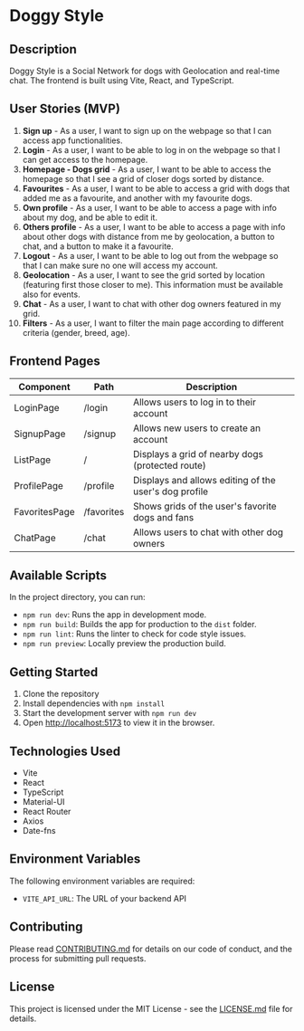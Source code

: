 # Doggy Style

## Description
Doggy Style is a Social Network for dogs with Geolocation and real-time chat. The frontend is built using Vite, React, and TypeScript.

## User Stories (MVP)

1. **Sign up** - As a user, I want to sign up on the webpage so that I can access app functionalities.
2. **Login** - As a user, I want to be able to log in on the webpage so that I can get access to the homepage.
3. **Homepage - Dogs grid** - As a user, I want to be able to access the homepage so that I see a grid of closer dogs sorted by distance.
4. **Favourites** - As a user, I want to be able to access a grid with dogs that added me as a favourite, and another with my favourite dogs.
5. **Own profile** - As a user, I want to be able to access a page with info about my dog, and be able to edit it.
6. **Others profile** - As a user, I want to be able to access a page with info about other dogs with distance from me by geolocation, a button to chat, and a button to make it a favourite.
7. **Logout** - As a user, I want to be able to log out from the webpage so that I can make sure no one will access my account.
8. **Geolocation** - As a user, I want to see the grid sorted by location (featuring first those closer to me). This information must be available also for events.
9. **Chat** - As a user, I want to chat with other dog owners featured in my grid.
10. **Filters** - As a user, I want to filter the main page according to different criteria (gender, breed, age).

## Frontend Pages

| Component   | Path     | Description                                                   |
|-------------|----------|---------------------------------------------------------------|
| LoginPage   | /login   | Allows users to log in to their account                       |
| SignupPage  | /signup  | Allows new users to create an account                         |
| ListPage    | /        | Displays a grid of nearby dogs (protected route)              |
| ProfilePage | /profile | Displays and allows editing of the user's dog profile         |
| FavoritesPage | /favorites | Shows grids of the user's favorite dogs and fans          |
| ChatPage    | /chat    | Allows users to chat with other dog owners                    |

## Available Scripts

In the project directory, you can run:

- `npm run dev`: Runs the app in development mode.
- `npm run build`: Builds the app for production to the `dist` folder.
- `npm run lint`: Runs the linter to check for code style issues.
- `npm run preview`: Locally preview the production build.

## Getting Started

1. Clone the repository
2. Install dependencies with `npm install`
3. Start the development server with `npm run dev`
4. Open [http://localhost:5173](http://localhost:5173) to view it in the browser.

## Technologies Used

- Vite
- React
- TypeScript
- Material-UI
- React Router
- Axios
- Date-fns

## Environment Variables

The following environment variables are required:

- `VITE_API_URL`: The URL of your backend API

## Contributing

Please read [CONTRIBUTING.md](CONTRIBUTING.md) for details on our code of conduct, and the process for submitting pull requests.

## License

This project is licensed under the MIT License - see the [LICENSE.md](LICENSE.md) file for details.